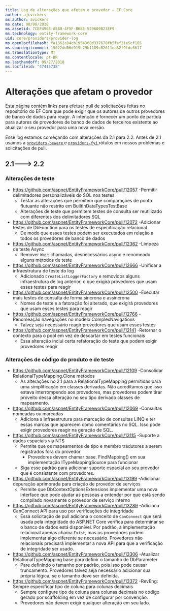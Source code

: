 ```yaml
---
title: Log de alterações que afetam o provedor – EF Core
author: ajcvickers
ms.author: avickers
ms.date: 08/08/2018
ms.assetid: 7CEF496E-A5B0-4F5F-B68E-529609B23EF9
ms.technology: entity-framework-core
uid: core/providers/provider-log
ms.openlocfilehash: fa1362c84cb1954360d337670fb5fef21e5cf165
ms.sourcegitcommit: 15022dd06d919c29b1189c82611ea32f9fdc6617
ms.translationtype: MT
ms.contentlocale: pt-BR
ms.lasthandoff: 09/27/2018
ms.locfileid: "47415738"
---
```

# <a name="provider-impacting-changes"></a>Alterações que afetam o provedor

Esta página contém links para efetuar pull de solicitações feitas no repositório do EF Core que pode exigir que os autores de outros provedores de banco de dados para reagir. A intenção é fornecer um ponto de partida para autores de provedores de banco de dados de terceiros existente ao atualizar o seu provedor para uma nova versão.

Esse log estamos começando com alterações da 2.1 para 2.2. Antes de 2.1 usamos a [ `providers-beware` ](https://github.com/aspnet/EntityFrameworkCore/labels/providers-beware) e [ `providers-fyi` ](https://github.com/aspnet/EntityFrameworkCore/labels/providers-fyi) rótulos em nossos problemas e solicitações de pull.

## <a name="21-----22"></a>2.1---> 2.2

### <a name="test-only-changes"></a>Alterações de teste

* https://github.com/aspnet/EntityFrameworkCore/pull/12057 -Permitir delimitadores personalizáveis do SQL nos testes
  * Testar as alterações que permitem que comparações de ponto flutuante não restrito em BuiltInDataTypesTestBase
  * Alterações de teste que permitem testes de consulta ser reutilizado com diferentes dos delimitadores SQL
* https://github.com/aspnet/EntityFrameworkCore/pull/12072 -Adicionar testes de DbFunction para os testes de especificação relacional
  * De modo que esses testes podem ser executados em relação a todos os provedores de banco de dados
* https://github.com/aspnet/EntityFrameworkCore/pull/12362 -Limpeza de teste Async
  * Remover `Wait` chamadas, desnecessários async e renomeado alguns métodos de teste
* https://github.com/aspnet/EntityFrameworkCore/pull/12666 -Unificar a infraestrutura de teste do log
  * Adicionado `CreateListLoggerFactory` e removidos alguns infraestrutura de log anterior, o que exigirá provedores que usam esses testes para reagir
* https://github.com/aspnet/EntityFrameworkCore/pull/12500 -Executar mais testes de consulta de forma síncrona e assíncrona
  * Nomes de teste e a fatoração foi alterado, que exigirá provedores que usam esses testes para reagir
* https://github.com/aspnet/EntityFrameworkCore/pull/12766 -Renomeação navegações no modelo ComplexNavigations
  * Talvez seja necessário reagir provedores que usam esses testes
* https://github.com/aspnet/EntityFrameworkCore/pull/12141 -Retornar o contexto para o pool em vez de descartar em testes funcionais
  * Essa alteração inclui certa refatoração do teste que podem exigir provedores reagir


### <a name="test-and-product-code-changes"></a>Alterações de código do produto e de teste

* https://github.com/aspnet/EntityFrameworkCore/pull/12109 -Consolidar RelationalTypeMapping.Clone métodos
  * As alterações no 2.1 para a RelationalTypeMapping permitidas para uma simplificação em classes derivadas. Não acreditamos que isso estava interrompendo aos provedores, mas provedores podem tirar proveito dessa alteração no seu tipo derivado classes de mapeamento.
* https://github.com/aspnet/EntityFrameworkCore/pull/12069 -Consultas nomeadas ou marcadas
  * Adiciona a infraestrutura para marcação de consultas LINQ e ter essas marcas que aparecem como comentários no SQL. Isso pode exigir provedores reagir na geração de SQL.
* https://github.com/aspnet/EntityFrameworkCore/pull/13115 -Suporte a dados espaciais via NTS
  * Permite que os mapeamentos de tipo e membro tradutores a serem registrados fora do provedor
    * Provedores devem chamar base. FindMapping() em sua implementação ITypeMappingSource para funcionar
  * Siga esse padrão para adicionar suporte espacial ao seu provedor que é consistente com provedores.
* https://github.com/aspnet/EntityFrameworkCore/pull/13199 -Adicionar depuração aprimorada para criação de provedor de serviços
  * Permite que DbContextOptionsExtensions implementar uma nova interface que pode ajudar as pessoas a entender por que está sendo compilado novamente o provedor de serviço interno
* https://github.com/aspnet/EntityFrameworkCore/pull/13289 -Adiciona CanConnect API para uso por verificações de integridade
  * Essa solicitação de pull adiciona o conceito de `CanConnect` que será usada pela integridade do ASP.NET Core verifica para determinar se o banco de dados está disponível. Por padrão, a implementação relacional apenas chama `Exist`, mas os provedores podem implementar algo diferente se necessário. Provedores não relacionais precisará implementar a nova API para que a verificação de integridade ser usado.
* https://github.com/aspnet/EntityFrameworkCore/pull/13306 -Atualizar RelationalTypeMapping base para definir o tamanho de DbParameter
  * Pare definindo o tamanho por padrão, pois isso pode causar truncamento. Provedores talvez seja necessário adicionar sua própria lógica, se o tamanho deve ser definida.
* https://github.com/aspnet/EntityFrameworkCore/pull/13372 -RevEng: Sempre especificar tipo de coluna para colunas decimais
  * Sempre configure tipo de coluna para colunas decimais no código gerado por scaffolding em vez de configurar por convenção.
  * Provedores não devem exigir qualquer alteração em seu lado.
